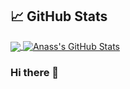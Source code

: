 ## &#x1f4c8; GitHub Stats

<a href="https://github.com/ANASS99T">
  <img align="center" src="https://github-readme-stats.vercel.app/api/top-langs/?username=ANASS99T&hide=java,html,tex&title_color=ffffff&text_color=c9cacc&icon_color=2bbc8a&bg_color=1d1f21&langs_count=3" />
</a>
<a href="https://github.com/ANASS99T">
  <img align="center" src="https://github-readme-stats.vercel.app/api?username=ANASS99T&show_icons=true&line_height=27&count_private=true&title_color=ffffff&text_color=c9cacc&icon_color=2bbc8a&bg_color=1d1f21" alt="Anass's GitHub Stats" />
</a>

### Hi there 👋

<!--
**ANASS99T/ANASS99T** is a ✨ _special_ ✨ repository because its `README.md` (this file) appears on your GitHub profile.

Here are some ideas to get you started:

- 🔭 I’m currently working on ...
- 🌱 I’m currently learning ...
- 👯 I’m looking to collaborate on ...
- 🤔 I’m looking for help with ...
- 💬 Ask me about ...
- 📫 How to reach me: ...
- 😄 Pronouns: ...
- ⚡ Fun fact: ...
-->
